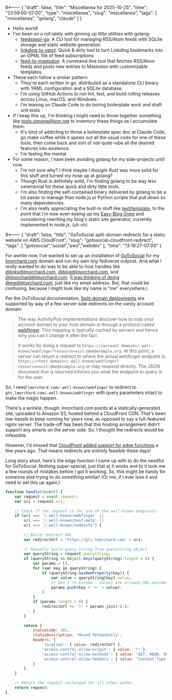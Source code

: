 8<--- { "draft": false, "title": "Miscellanea for 2025-10-25", "time": "23:59:00-07:00", "type": "miscellanea", "slug": "miscellanea", "tags": [ "miscellanea", "golang", "claude" ] }

- Hello world!
- I've been on a roll lately with ginning up little utilities with golang:
	- [feedspool-go](https://github.com/lmorchard/feedspool-go): A CLI tool for managing RSS/Atom feeds with SQLite storage and static website generation.
	- [linkding-to-opml](https://github.com/lmorchard/linkding-to-opml): Quick & dirty tool to turn Linkding bookmarks into an OPML file of feed subscriptions
	- [feed-to-mastodon](https://github.com/lmorchard/feed-to-mastodon): A command-line tool that fetches RSS/Atom feeds and posts new entries to Mastodon with customizable templates.
- These each follow a similar pattern:
	- They're each written in go, distributed as a standalone CLI binary with YAML configuration and a SQLite database.
	- I'm using GitHub Actions to run lint, test, and build rolling releases across Linux, macOS, and Windows.
	- I'm leaning on Claude Code to do boring boilerplate work and draft unit tests
- If I keep this up, I'm thinking I might need to throw together something like [tools.simonwillison.net](https://tools.simonwillison.net/) to inventory these things as I accumulate them.
	- It's kind of addicting to throw a boilerplate spec doc at Claude Code, go make coffee while it spews out all the usual code for one of these tools, then come back and sort of not-quite-vibe all the desired features into existence.
	- I'm feeling the mental 
- For some reason, I have been avoiding golang for my side-projects until now.
	- I'm not sure why? I think maybe I thought Rust was more solid for this stuff and turned my nose up at golang?
	- Though Rust is definitely solid, I'm finding golang to be way less ceremonial for these quick and dirty little tools.
	- I'm also finding the self-contained binary delivered by golang to be a lot easier to manage than node.js or Python scripts that pull down so many dependencies.
	- I'm also really appreciating the built-in stuff like [text/template](https://pkg.go.dev/text/template), to the point that I'm now even eyeing up my [Easy-Blog Oven](https://blog.lmorchard.com/2020/05/25/diy-easy-blog-oven/) and considering rewriting my blog's static site generator, currently implemented in node.js. (uh oh)

8<--- { "draft": false, "title": "GoToSocial split-domain redirects for a static website on AWS CloudFront", "slug": "gotosocial-cloudfront-redirect", "tags": [ "gotosocial","social","aws","webdev" ], "time": "13:19:27-07:00" }

For awhile now, I've wanted to set up an installation of [GoToSocial](https://gotosocial.org/) for my [lmorchard.com](https://lmorchard.com) domain and run my own tiny fediverse outpost. And what I *really* wanted to do was to be able to host handles like [@links@lmorchard.com](https://gts.lmorchard.com/@links), [@blog@lmorchard.com](https://gts.lmorchard.com/@blog), and [@lmorchard@lmorchard.com](https://gts.lmorchard.com/@lmorchard). ([I was thinking of doing @me@lmorchard.com](https://masto.hackers.town/@lmorchard/115413464705080292), just like my email address. But, that could be confusing, because I might look like my name is "me" everywhere.)

Per the GoToSocial documentation, [Split-domain deployments](https://docs.gotosocial.org/en/latest/advanced/host-account-domain/) are supported by way of a few server-side redirects on the vanity account domain:

> The way ActivityPub implementations discover how to map your account domain to your host domain is through a protocol called [webfinger](https://www.rfc-editor.org/rfc/rfc7033). This mapping is typically cached by servers and hence why you can't change it after the fact.
>
> It works by doing a request to `https://<account domain>/.well-known/webfinger?resource=acct:@me@example.org`. At this point, a server can return a redirect to where the actual webfinger endpoint is, `https://<host domain>/.well-known/webfinger?resource=acct:@me@example.org` or may respond directly. The JSON document that is returned informs you what the endpoint to query is for the user

So, I need `lmorchard.com/.well-known/webfinger` to redirect to `gts.lmorchard.com/.well-known/webfinger` with query parameters intact to make the magic happen.

There's a wrinkle, though: lmorchard.com points at a statically-generated site, uploaded to Amazon S3, hosted behind a CloudFront CDN. That's been low-hassle to keep running for years now, as opposed to say a full-featured nginx server. The trade-off has been that this hosting arrangement didn't support any smarts on the server side. So, I thought the redirects would be infeasible.

However, I'd missed that [CloudFront added support for edge functions](https://aws.amazon.com/blogs/aws/introducing-cloudfront-functions-run-your-code-at-the-edge-with-low-latency-at-any-scale/) a few years ago. That means redirects are *entirely* feasible these days!

Long story short, here's the edge function I came up with to do the needful for GoToSocial. Nothing super-special, just that a) it works and b) it took me a few rounds of mistakes before I got it working. So, this might be handy for someone else trying to do something similar! (Or me, if I ever lose it and need to set this up again.)

```javascript
function handler(event) {
    var request = event.request;
    var uri = request.uri;
    
    // Check if the request is for one of the well-known endpoints
    if (uri === '/.well-known/webfinger' || 
        uri === '/.well-known/host-meta' || 
        uri === '/.well-known/nodeinfo') {
        
        // Build redirect URL
        var redirectUrl = 'https://gts.lmorchard.com' + uri;
        
        // Manually build query string from querystring object
        var queryString = request.querystring;
        if (queryString && Object.keys(queryString).length > 0) {
            var params = [];
            for (var key in queryString) {
                if (queryString.hasOwnProperty(key)) {
                    var value = queryString[key].value;
                    // Don't re-encode - values are already URL-encoded
                    params.push(key + '=' + value);
                }
            }
            if (params.length > 0) {
                redirectUrl += '?' + params.join('&');
            }
        }
        
        return {
            statusCode: 301,
            statusDescription: 'Moved Permanently',
            headers: {
                'location': { value: redirectUrl },
                'access-control-allow-origin': { value: '*' },
                'access-control-allow-methods': { value: 'GET, HEAD, OPTIONS' },
                'access-control-allow-headers': { value: 'Content-Type' }
            }
        };
    }
    
    // Return the request unchanged for all other paths
    return request;
}
```
